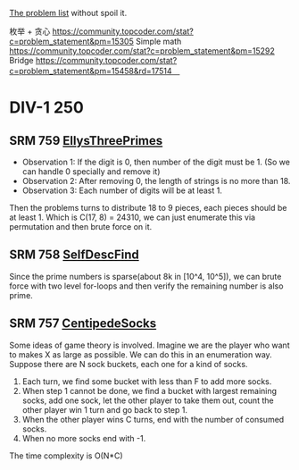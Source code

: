 [The problem list](https://www.topcoder.com/tc?module=MatchList) without spoil it. 

枚举 + 贪心 https://community.topcoder.com/stat?c=problem_statement&pm=15305
Simple math https://community.topcoder.com/stat?c=problem_statement&pm=15292
Bridge https://community.topcoder.com/stat?c=problem_statement&pm=15458&rd=17514　

# DIV-1 250 
## SRM 759 [EllysThreePrimes](https://community.topcoder.com/stat?c=problem_statement&pm=15458&rd=17514)

* Observation 1: If the digit is 0, then number of the digit must be 1. (So we can handle 0 specially and remove it)
* Observation 2: After removing 0, the length of strings is no more than 18. 
* Observation 3: Each number of digits will be at least 1.

Then the problems turns to distribute 18 to 9 pieces, each pieces should be at least 1. Which is C(17, 8) = 24310, we can just enumerate this via permutation and then brute force on it.

## SRM 758 [SelfDescFind](https://community.topcoder.com/stat?c=problem_statement&pm=15436&rd=17531)
Since the prime numbers is sparse(about 8k in [10^4, 10^5]), we can brute force with two level for-loops and then verify the remaining number is also prime.

## SRM 757 [CentipedeSocks](https://community.topcoder.com/stat?c=problem_statement&pm=15445&rd=17496)
Some ideas of game theory is involved. Imagine we are the player who want to makes X as large as possible. We can do this in an enumeration way. Suppose there are N sock buckets, each one for a kind of socks.

1. Each turn, we find some bucket with less than F to add more socks.
2. When step 1 cannot be done, we find a bucket with largest remaining socks, add one sock, let the other player to take them out, count the other player win 1 turn and go back to step 1.
3. When the other player wins C turns, end with the number of consumed socks.
4. When no more socks end with -1.

The time complexity is O(N*C)

